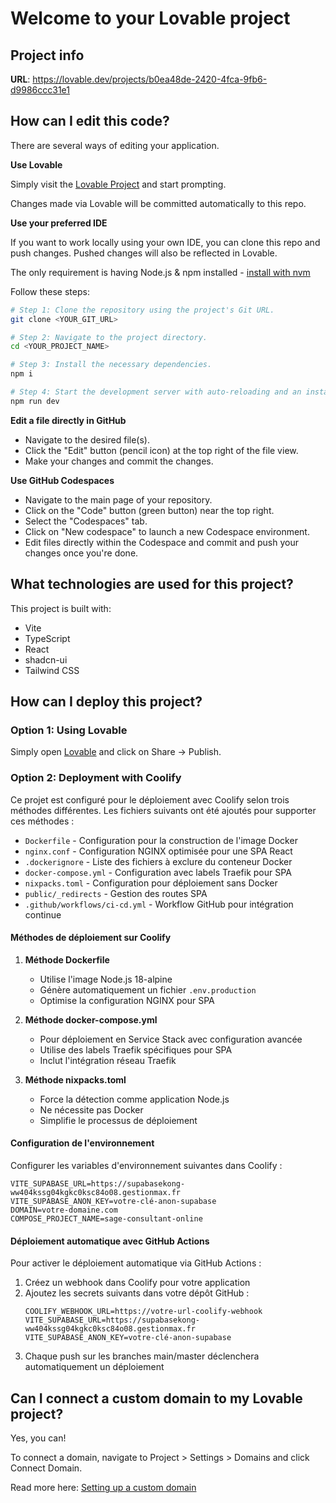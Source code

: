 # Welcome to your Lovable project

## Project info

**URL**: https://lovable.dev/projects/b0ea48de-2420-4fca-9fb6-d9986ccc31e1

## How can I edit this code?

There are several ways of editing your application.

**Use Lovable**

Simply visit the [Lovable Project](https://lovable.dev/projects/b0ea48de-2420-4fca-9fb6-d9986ccc31e1) and start prompting.

Changes made via Lovable will be committed automatically to this repo.

**Use your preferred IDE**

If you want to work locally using your own IDE, you can clone this repo and push changes. Pushed changes will also be reflected in Lovable.

The only requirement is having Node.js & npm installed - [install with nvm](https://github.com/nvm-sh/nvm#installing-and-updating)

Follow these steps:

```sh
# Step 1: Clone the repository using the project's Git URL.
git clone <YOUR_GIT_URL>

# Step 2: Navigate to the project directory.
cd <YOUR_PROJECT_NAME>

# Step 3: Install the necessary dependencies.
npm i

# Step 4: Start the development server with auto-reloading and an instant preview.
npm run dev
```

**Edit a file directly in GitHub**

- Navigate to the desired file(s).
- Click the "Edit" button (pencil icon) at the top right of the file view.
- Make your changes and commit the changes.

**Use GitHub Codespaces**

- Navigate to the main page of your repository.
- Click on the "Code" button (green button) near the top right.
- Select the "Codespaces" tab.
- Click on "New codespace" to launch a new Codespace environment.
- Edit files directly within the Codespace and commit and push your changes once you're done.

## What technologies are used for this project?

This project is built with:

- Vite
- TypeScript
- React
- shadcn-ui
- Tailwind CSS

## How can I deploy this project?

### Option 1: Using Lovable

Simply open [Lovable](https://lovable.dev/projects/b0ea48de-2420-4fca-9fb6-d9986ccc31e1) and click on Share -> Publish.

### Option 2: Deployment with Coolify

Ce projet est configuré pour le déploiement avec Coolify selon trois méthodes différentes. Les fichiers suivants ont été ajoutés pour supporter ces méthodes :

- `Dockerfile` - Configuration pour la construction de l'image Docker
- `nginx.conf` - Configuration NGINX optimisée pour une SPA React
- `.dockerignore` - Liste des fichiers à exclure du conteneur Docker
- `docker-compose.yml` - Configuration avec labels Traefik pour SPA
- `nixpacks.toml` - Configuration pour déploiement sans Docker
- `public/_redirects` - Gestion des routes SPA
- `.github/workflows/ci-cd.yml` - Workflow GitHub pour intégration continue

#### Méthodes de déploiement sur Coolify

1. **Méthode Dockerfile**
   - Utilise l'image Node.js 18-alpine
   - Génère automatiquement un fichier `.env.production`
   - Optimise la configuration NGINX pour SPA

2. **Méthode docker-compose.yml**
   - Pour déploiement en Service Stack avec configuration avancée
   - Utilise des labels Traefik spécifiques pour SPA
   - Inclut l'intégration réseau Traefik

3. **Méthode nixpacks.toml**
   - Force la détection comme application Node.js
   - Ne nécessite pas Docker
   - Simplifie le processus de déploiement

#### Configuration de l'environnement

Configurer les variables d'environnement suivantes dans Coolify :
```
VITE_SUPABASE_URL=https://supabasekong-ww404kssg04kgkc0ksc84o08.gestionmax.fr
VITE_SUPABASE_ANON_KEY=votre-clé-anon-supabase
DOMAIN=votre-domaine.com
COMPOSE_PROJECT_NAME=sage-consultant-online
```

#### Déploiement automatique avec GitHub Actions

Pour activer le déploiement automatique via GitHub Actions :
1. Créez un webhook dans Coolify pour votre application
2. Ajoutez les secrets suivants dans votre dépôt GitHub :
   ```
   COOLIFY_WEBHOOK_URL=https://votre-url-coolify-webhook
   VITE_SUPABASE_URL=https://supabasekong-ww404kssg04kgkc0ksc84o08.gestionmax.fr
   VITE_SUPABASE_ANON_KEY=votre-clé-anon-supabase
   ```
3. Chaque push sur les branches main/master déclenchera automatiquement un déploiement

## Can I connect a custom domain to my Lovable project?

Yes, you can!

To connect a domain, navigate to Project > Settings > Domains and click Connect Domain.

Read more here: [Setting up a custom domain](https://docs.lovable.dev/tips-tricks/custom-domain#step-by-step-guide)
